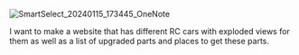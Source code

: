 ![SmartSelect_20240115_173445_OneNote](https://github.com/Fugazi17/cs290/assets/132291947/4da8105a-bcc8-415e-8dcc-f5c4f9e20586)

I want to make a website that has different RC cars with exploded views for them as well as a list of upgraded parts and places to get these parts.
